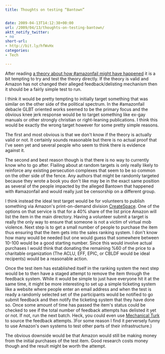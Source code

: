 ```yaml
---
title: Thoughts on testing “Bantown”


date: 2009-04-13T14:12:38+00:00
url: /2009/04/13/thoughts-on-testing-bantown/
aktt_notify_twitter:
- no
short-url:
- http://bit.ly/hfWvHx
categories:
- Tech

---
```

<div class='microid-mailto+http:sha1:95320beb549516ea207e63685366c2c540f6126e'>

After reading <a href="http://tehdely.livejournal.com/88823.html">a theory about how #amazonfail might have happened</a> it is a bit tempting to try and test the theory directly. If the theory is valid and Amazon has not changed their alleged feedback/delisting mechanism then it should be a fairly simple test to run.



I think it would be pretty tempting to initially target something that was similar on the other side of the political spectrum. In the #amazonfail debacle GLBT oriented works seemed to be the primary focus and the obvious knee jerk response would be to target something like ex-gay manuals or other strongly christian or right-leaning publications. I think this would be exactly the wrong target however for some pretty simple reasons.



The first and most obvious is that we don't know if the theory is actually valid or not. It certainly sounds reasonable but there is no actual proof that I've seen yet and several people who seem to think there is evidence against it.



The second and best reason though is that there is no way to currently know who to go after. Flailing about at random targets is only really likely to reinforce any existing persecution complexes that seem to be so common on the other side of the fence. Any authors that might be randomly targeted because they wrote a book you don't like may be in the exact same position as several of the people impacted by the alleged Bantown that happened with #amazonfail and would really just be censorship on a different group.



I think instead the ideal test target would be for volunteers to publish something via Amazon's print-on-demand division <a href="http://www.createspace.com">CreateSpace</a>. One of the options on that service is that for a 40% share of the list price Amazon will list the item in the main directory. Having a volunteer submit a target is really the only way to ensure that someone is not a victim of virtual mob violence. Next step is to get a small number of people to purchase the item thus ensuring that the item gets into the sales ranking system. I don't know how many would be needed but one would guess that somewhere between 10-100 would be a good starting number. Since this would involve actual purchases I would think that donating the remaining %60 of the price to a charitable organization (The ACLU, EFF, EPIC, or CBLDF would be ideal recipents) would be a reasonable action.



Once the test item has established itself in the ranking system the next step would be to then have a staged attempt to remove the item through the feedback system. While it would be simple to just have everyone hit it at the same time, it might be more interesting to set up a simple ticketing system like a website where people enter an email address and when the test is ready a randomly selected set of the participants would be notified to go submit feedback and then notify the ticketing system that they have done so. Once some amount of time has passed the item's status could be checked to see if the total number of feedback attempts has delisted it yet or not. If not, run the next batch. Heck, you could even use <a href="http://www.mturk.com">Mechanical Turk</a> to source the feedback attempts. )For some reason I find it perversely funny to use Amazon's own systems to test other parts of their infrastructure.)



The obvious downside would be that Amazon would still be making money from the initial purchases of the test item. Good research costs money though and the result might be worth the attempt.


